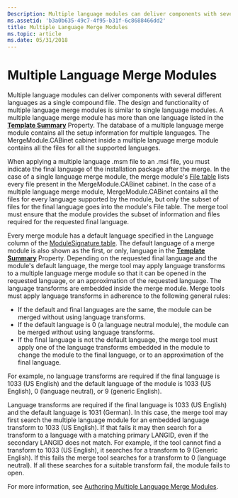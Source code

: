 ```yaml
---
Description: Multiple language modules can deliver components with several different languages as a single compound file.
ms.assetid: 'b3a0b635-49c7-4f95-b31f-6c8688466dd2'
title: Multiple Language Merge Modules
ms.topic: article
ms.date: 05/31/2018
---
```


# Multiple Language Merge Modules

Multiple language modules can deliver components with several different languages as a single compound file. The design and functionality of multiple language merge modules is similar to single language modules. A multiple language merge module has more than one language listed in the [**Template Summary**](template-summary.md) Property. The database of a multiple language merge module contains all the setup information for multiple languages. The MergeModule.CABinet cabinet inside a multiple language merge module contains all the files for all the supported languages.

When applying a multiple language .msm file to an .msi file, you must indicate the final language of the installation package after the merge. In the case of a single language merge module, the merge module's [File table](file-table.md) lists every file present in the MergeModule.CABinet cabinet. In the case of a multiple language merge module, MergeModule.CABinet contains all the files for every language supported by the module, but only the subset of files for the final language goes into the module's File table. The merge tool must ensure that the module provides the subset of information and files required for the requested final language.

Every merge module has a default language specified in the Language column of the [ModuleSignature table](modulesignature-table.md). The default language of a merge module is also shown as the first, or only, language in the [**Template Summary**](template-summary.md) Property. Depending on the requested final language and the module's default language, the merge tool may apply language transforms to a multiple language merge module so that it can be opened in the requested language, or an approximation of the requested language. The language transforms are embedded inside the merge module. Merge tools must apply language transforms in adherence to the following general rules:

-   If the default and final languages are the same, the module can be merged without using language transforms.
-   If the default language is 0 (a language neutral module), the module can be merged without using language transforms.
-   If the final language is not the default language, the merge tool must apply one of the language transforms embedded in the module to change the module to the final language, or to an approximation of the final language.

For example, no language transforms are required if the final language is 1033 (US English) and the default language of the module is 1033 (US English), 0 (language neutral), or 9 (generic English).

Language transforms are required if the final language is 1033 (US English) and the default language is 1031 (German). In this case, the merge tool may first search the multiple language module for an embedded language transform to 1033 (US English). If that fails it may then search for a transform to a language with a matching primary LANGID, even if the secondary LANGID does not match. For example, if the tool cannot find a transform to 1033 (US English), it searches for a transform to 9 (Generic English). If this fails the merge tool searches for a transform to 0 (language neutral). If all these searches for a suitable transform fail, the module fails to open.

For more information, see [Authoring Multiple Language Merge Modules](authoring-multiple-language-merge-modules.md).

 

 



